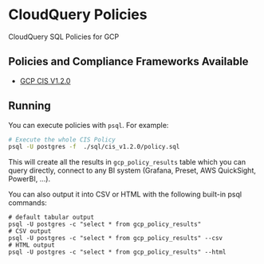 # CloudQuery Policies
CloudQuery SQL Policies for GCP

## Policies and Compliance Frameworks Available

- [GCP CIS V1.2.0](./sql/cis_v1.2.0/policy.sql)

## Running

You can execute policies with `psql`. For example:

```bash
# Execute the whole CIS Policy
psql -U postgres -f  ./sql/cis_v1.2.0/policy.sql
```

This will create all the results in `gcp_policy_results` table which you can query directly, connect to any BI system (Grafana, Preset, AWS QuickSight, PowerBI, ...).

You can also output it into CSV or HTML with the following built-in psql commands:

```
# default tabular output
psql -U postgres -c "select * from gcp_policy_results"
# CSV output
psql -U postgres -c "select * from gcp_policy_results" --csv
# HTML output
psql -U postgres -c "select * from gcp_policy_results" --html
```
